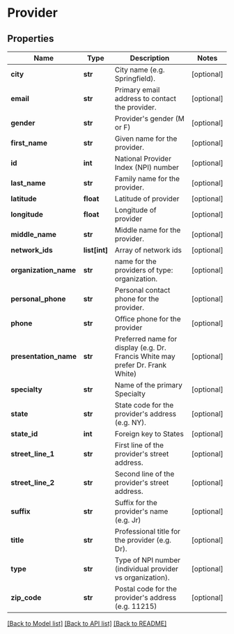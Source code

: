 # Provider

## Properties
Name | Type | Description | Notes
------------ | ------------- | ------------- | -------------
**city** | **str** | City name (e.g. Springfield). | [optional] 
**email** | **str** | Primary email address to contact the provider. | [optional] 
**gender** | **str** | Provider&#39;s gender (M or F) | [optional] 
**first_name** | **str** | Given name for the provider. | [optional] 
**id** | **int** | National Provider Index (NPI) number | [optional] 
**last_name** | **str** | Family name for the provider. | [optional] 
**latitude** | **float** | Latitude of provider | [optional] 
**longitude** | **float** | Longitude of provider | [optional] 
**middle_name** | **str** | Middle name for the provider. | [optional] 
**network_ids** | **list[int]** | Array of network ids | [optional] 
**organization_name** | **str** | name for the providers of type: organization. | [optional] 
**personal_phone** | **str** | Personal contact phone for the provider. | [optional] 
**phone** | **str** | Office phone for the provider | [optional] 
**presentation_name** | **str** | Preferred name for display (e.g. Dr. Francis White may prefer Dr. Frank White) | [optional] 
**specialty** | **str** | Name of the primary Specialty | [optional] 
**state** | **str** | State code for the provider&#39;s address (e.g. NY). | [optional] 
**state_id** | **int** | Foreign key to States | [optional] 
**street_line_1** | **str** | First line of the provider&#39;s street address. | [optional] 
**street_line_2** | **str** | Second line of the provider&#39;s street address. | [optional] 
**suffix** | **str** | Suffix for the provider&#39;s name (e.g. Jr) | [optional] 
**title** | **str** | Professional title for the provider (e.g. Dr). | [optional] 
**type** | **str** | Type of NPI number (individual provider vs organization). | [optional] 
**zip_code** | **str** | Postal code for the provider&#39;s address (e.g. 11215) | [optional] 

[[Back to Model list]](../README.md#documentation-for-models) [[Back to API list]](../README.md#documentation-for-api-endpoints) [[Back to README]](../README.md)


